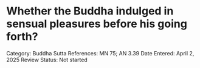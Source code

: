 # Whether the Buddha indulged in sensual pleasures before his going forth?

Category: Buddha
Sutta References: MN 75; AN 3.39
Date Entered: April 2, 2025
Review Status: Not started